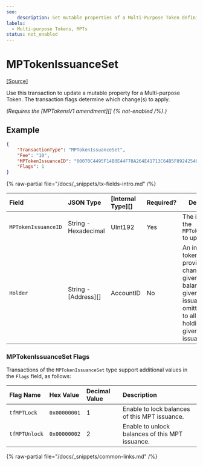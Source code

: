 ```yaml
---
seo:
    description: Set mutable properties of a Multi-Purpose Token definition.
labels:
  - Multi-purpose Tokens, MPTs
status: not_enabled
---
```

# MPTokenIssuanceSet
[[Source]](https://github.com/XRPLF/rippled/blob/master/src/xrpld/app/tx/detail/MPTokenIssuanceSet.cpp "Source")

Use this transaction to update a mutable property for a Multi-purpose Token. The transaction flags determine which change(s) to apply.

_(Requires the [MPTokensV1 amendment][] {% not-enabled /%}.)_

## Example

```json 
{
    "TransactionType": "MPTokenIssuanceSet",
    "Fee": "10",
    "MPTokenIssuanceID": "00070C4495F14B0E44F78A264E41713C64B5F89242540EE255534400000000000000",
    "Flags": 1
}
```

{% raw-partial file="/docs/_snippets/tx-fields-intro.md" /%}

| Field               | JSON Type            | [Internal Type][] | Required? | Description |
|:--------------------|:---------------------|:------------------|:----------|-------------|
| `MPTokenIssuanceID` | String - Hexadecimal | UInt192           | Yes       | The identifier of the `MPTokenIssuance` to update. |
| `Holder`            | String - [Address][] | AccountID         | No        | An individual token holder. If provided, apply changes to the given holder's balance of the given MPT issuance. If omitted, apply to all accounts holding the given MPT issuance. |

### MPTokenIssuanceSet Flags

Transactions of the `MPTokenIssuanceSet` type support additional values in the `Flags` field, as follows:

| Flag Name          | Hex Value    | Decimal Value | Description                   |
|:-------------------|:-------------|:--------------|:------------------------------|
| `tfMPTLock`        | `0x00000001` | 1             | Enable to lock balances of this MPT issuance. |
| `tfMPTUnlock`      | `0x00000002` | 2             | Enable to unlock balances of this MPT issuance. |

{% raw-partial file="/docs/_snippets/common-links.md" /%}

